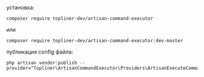 установка:
```
composer require topliner-dev/artisan-command-executor
```
или
```
composer require topliner-dev/artisan-command-executor:dev-master
```


публикация config файла:
```
php artisan vendor:publish --provider="Topliner\ArtisanCommandExecutor\Providers\ArtisanExecuteCommandServiceProvider"
```